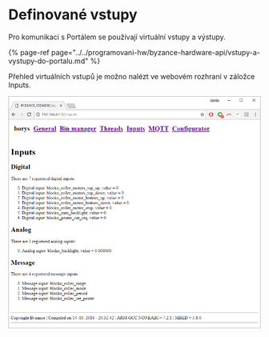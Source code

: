 # Definované vstupy

Pro komunikaci s Portálem se používají virtuální vstupy a výstupy.

{% page-ref page="../../programovani-hw/byzance-hardware-api/vstupy-a-vystupy-do-portalu.md" %}

Přehled virtuálních vstupů je možno nalézt ve webovém rozhraní v záložce Inputs.

![](../../../.gitbook/assets/web_inputs.png)

